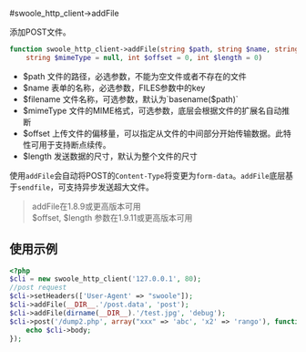 #swoole_http_client->addFile

添加POST文件。
```php
function swoole_http_client->addFile(string $path, string $name, string $filename = null,
	string $mimeType = null, int $offset = 0, int $length = 0)
```

* $path 文件的路径，必选参数，不能为空文件或者不存在的文件
* $name 表单的名称，必选参数，FILES参数中的key
* $filename 文件名称，可选参数，默认为`basename($path)`
* $mimeType 文件的MIME格式，可选参数，底层会根据文件的扩展名自动推断
* $offset 上传文件的偏移量，可以指定从文件的中间部分开始传输数据。此特性可用于支持断点续传。
* $length 发送数据的尺寸，默认为整个文件的尺寸

使用`addFile`会自动将POST的`Content-Type`将变更为`form-data`。`addFile`底层基于`sendfile`，可支持异步发送超大文件。

> addFile在1.8.9或更高版本可用  
> $offset, $length 参数在1.9.11或更高版本可用

使用示例
----
```php
<?php
$cli = new swoole_http_client('127.0.0.1', 80);
//post request
$cli->setHeaders(['User-Agent' => "swoole"]);
$cli->addFile(__DIR__.'/post.data', 'post');
$cli->addFile(dirname(__DIR__).'/test.jpg', 'debug');
$cli->post('/dump2.php', array("xxx" => 'abc', 'x2' => 'rango'), function ($cli) {
    echo $cli->body;
});
```